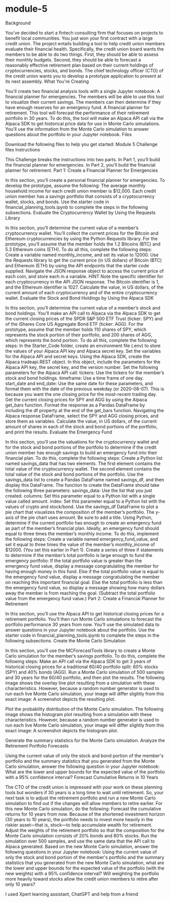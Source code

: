 # module-5

Background

You’ve decided to start a fintech consulting firm that focuses on projects to benefit local communities. You just won your first contract with a large credit union. The project entails building a tool to help credit union members evaluate their financial health. Specifically, the credit union board wants the members to be able to do two things. First, they should be able to assess their monthly budgets. Second, they should be able to forecast a reasonably effective retirement plan based on their current holdings of cryptocurrencies, stocks, and bonds. The chief technology officer (CTO) of the credit union wants you to develop a prototype application to present at its next assembly.
What You're Creating

You’ll create two financial analysis tools with a single Jupyter notebook:
A financial planner for emergencies. The members will be able to use this tool to visualize their current savings. The members can then determine if they have enough reserves for an emergency fund.
A financial planner for retirement. This tool will forecast the performance of their retirement portfolio in 30 years. To do this, the tool will make an Alpaca API call via the Alpaca SDK to get historical price data for use in Monte Carlo simulations.
You’ll use the information from the Monte Carlo simulation to answer questions about the portfolio in your Jupyter notebook.
Files

Download the following files to help you get started:
Module 5 Challenge files
Instructions

This Challenge breaks the instructions into two parts. In Part 1, you’ll build the financial planner for emergencies. In Part 2, you’ll build the financial planner for retirement.
Part 1: Create a Financial Planner for Emergencies

In this section, you’ll create a personal financial planner for emergencies. To develop the prototype, assume the following:
The average monthly household income for each credit union member is $12,000.
Each credit union member has a savings portfolio that consists of a cryptocurrency wallet, stocks, and bonds.
Use the starter code in financial_planning_tools.ipynb to complete the steps in the following subsections.
Evaluate the Cryptocurrency Wallet by Using the Requests Library

In this section, you’ll determine the current value of a member’s cryptocurrency wallet. You’ll collect the current prices for the Bitcoin and Ethereum cryptocurrencies by using the Python Requests library. For the prototype, you’ll assume that the member holds the 1.2 Bitcoins (BTC) and 5.3 Ethereum coins (ETH). To do all this, complete the following steps:
Create a variable named monthly_income, and set its value to 12000.
Use the Requests library to get the current price (in US dollars) of Bitcoin (BTC) and Ethereum (ETH) by using the API endpoints that the starter code supplied.
Navigate the JSON response object to access the current price of each coin, and store each in a variable.
HINT
Note the specific identifier for each cryptocurrency in the API JSON response. The Bitcoin identifier is 1, and the Ethereum identifier is 1027.
Calculate the value, in US dollars, of the current amount of each cryptocurrency and of the entire cryptocurrency wallet.
Evaluate the Stock and Bond Holdings by Using the Alpaca SDK

In this section, you’ll determine the current value of a member’s stock and bond holdings. You’ll make an API call to Alpaca via the Alpaca SDK to get the current closing prices of the SPDR S&P 500 ETF Trust (ticker: SPY) and of the iShares Core US Aggregate Bond ETF (ticker: AGG). For the prototype, assume that the member holds 110 shares of SPY, which represents the stock portion of their portfolio, and 200 shares of AGG, which represents the bond portion. To do all this, complete the following steps:
In the Starter_Code folder, create an environment file (.env) to store the values of your Alpaca API key and Alpaca secret key.
Set the variables for the Alpaca API and secret keys. Using the Alpaca SDK, create the Alpaca tradeapi.REST object. In this object, include the parameters for the Alpaca API key, the secret key, and the version number.
Set the following parameters for the Alpaca API call:
tickers: Use the tickers for the member’s stock and bond holdings.
timeframe: Use a time frame of one day.
start_date and end_date: Use the same date for these parameters, and format them with the date of the previous weekday (or 2020-08-07). This is because you want the one closing price for the most-recent trading day.
Get the current closing prices for SPY and AGG by using the Alpaca get_bars function. Format the response as a Pandas DataFrame by including the df property at the end of the get_bars function.
Navigating the Alpaca response DataFrame, select the SPY and AGG closing prices, and store them as variables.
Calculate the value, in US dollars, of the current amount of shares in each of the stock and bond portions of the portfolio, and print the results.
Evaluate the Emergency Fund

In this section, you’ll use the valuations for the cryptocurrency wallet and for the stock and bond portions of the portfolio to determine if the credit union member has enough savings to build an emergency fund into their financial plan. To do this, complete the following steps:
Create a Python list named savings_data that has two elements. The first element contains the total value of the cryptocurrency wallet. The second element contains the total value of the stock and bond portions of the portfolio.
Use the savings_data list to create a Pandas DataFrame named savings_df, and then display this DataFrame. The function to create the DataFrame should take the following three parameters:
savings_data: Use the list that you just created.
columns: Set this parameter equal to a Python list with a single value called amount.
index: Set this parameter equal to a Python list with the values of crypto and stock/bond.
Use the savings_df DataFrame to plot a pie chart that visualizes the composition of the member’s portfolio. The y-axis of the pie chart uses amount. Be sure to add a title.
Using Python, determine if the current portfolio has enough to create an emergency fund as part of the member’s financial plan. Ideally, an emergency fund should equal to three times the member’s monthly income. To do this, implement the following steps:
Create a variable named emergency_fund_value, and set it equal to three times the value of the member’s monthly_income of $12000. (You set this earlier in Part 1).
Create a series of three if statements to determine if the member’s total portfolio is large enough to fund the emergency portfolio:
If the total portfolio value is greater than the emergency fund value, display a message congratulating the member for having enough money in this fund.
Else if the total portfolio value is equal to the emergency fund value, display a message congratulating the member on reaching this important financial goal.
Else the total portfolio is less than the emergency fund value, so display a message showing how many dollars away the member is from reaching the goal. (Subtract the total portfolio value from the emergency fund value.)
Part 2: Create a Financial Planner for Retirement

In this section, you’ll use the Alpaca API to get historical closing prices for a retirement portfolio. You’ll then run Monte Carlo simulations to forecast the portfolio performance 30 years from now. You’ll use the simulated data to answer questions in your Jupyter notebook about the portfolio.
Use the starter code in financial_planning_tools.ipynb to complete the steps in the following subsections.
Create the Monte Carlo Simulation

In this section, you’ll use the MCForecastTools library to create a Monte Carlo simulation for the member’s savings portfolio. To do this, complete the following steps:
Make an API call via the Alpaca SDK to get 3 years of historical closing prices for a traditional 60/40 portfolio split: 60% stocks (SPY) and 40% bonds (AGG).
Run a Monte Carlo simulation of 500 samples and 30 years for the 60/40 portfolio, and then plot the results. The following image shows the overlay line plot resulting from a simulation with these characteristics. However, because a random number generator is used to run each live Monte Carlo simulation, your image will differ slightly from this exact image:
A screenshot depicts the resulting plot.

Plot the probability distribution of the Monte Carlo simulation. The following image shows the histogram plot resulting from a simulation with these characteristics. However, because a random number generator is used to run each live Monte Carlo simulation, your image will differ slightly from this exact image:
A screenshot depicts the histogram plot.

Generate the summary statistics for the Monte Carlo simulation.
Analyze the Retirement Portfolio Forecasts

Using the current value of only the stock and bond portion of the member's portfolio and the summary statistics that you generated from the Monte Carlo simulation, answer the following question in your Jupyter notebook:
What are the lower and upper bounds for the expected value of the portfolio with a 95% confidence interval?
Forecast Cumulative Returns in 10 Years

The CTO of the credit union is impressed with your work on these planning tools but wonders if 30 years is a long time to wait until retirement. So, your next task is to adjust the retirement portfolio and run a new Monte Carlo simulation to find out if the changes will allow members to retire earlier.
For this new Monte Carlo simulation, do the following:
Forecast the cumulative returns for 10 years from now. Because of the shortened investment horizon (30 years to 10 years), the portfolio needs to invest more heavily in the riskier asset—that is, stock—to help accumulate wealth for retirement.
Adjust the weights of the retirement portfolio so that the composition for the Monte Carlo simulation consists of 20% bonds and 80% stocks.
Run the simulation over 500 samples, and use the same data that the API call to Alpaca generated.
Based on the new Monte Carlo simulation, answer the following questions in your Jupyter notebook:
Using the current value of only the stock and bond portion of the member's portfolio and the summary statistics that you generated from the new Monte Carlo simulation, what are the lower and upper bounds for the expected value of the portfolio (with the new weights) with a 95% confidence interval?
Will weighting the portfolio more heavily toward stocks allow the credit union members to retire after only 10 years?



I used Xpert learning assistant, ChatGPT and help from a friend 